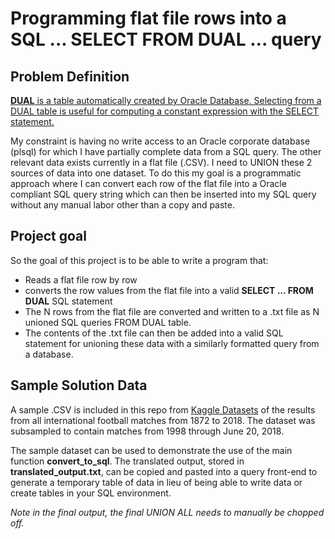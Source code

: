 # Programming flat file rows into a SQL ... SELECT FROM DUAL ... query

## Problem Definition

[**DUAL** is a table automatically created by Oracle Database. Selecting from a DUAL
table is useful for computing a constant expression with the SELECT statement.](https://en.wikipedia.org/wiki/DUAL_table)

My constraint is having no write access to an Oracle corporate database (plsql)
for which I have partially complete data from a SQL query. The other relevant data exists currently
in a flat file (.CSV). I need to UNION these 2 sources of data into one dataset.
To do this my goal is a programmatic approach where I can convert each row of
the flat file into a Oracle compliant SQL query string which can then be inserted
into my SQL query without any manual labor other than a copy and paste.

## Project goal

So the goal of this project is to be able to write a program that:

* Reads a flat file row by row
* converts the row values from the flat file into a valid **SELECT … FROM DUAL** SQL statement
* The N rows from the flat file are converted and written to a .txt file as
  N unioned SQL queries FROM DUAL table.
* The contents of the .txt file can then be added into a valid SQL statement
  for unioning these data with a similarly formatted query from a database.

## Sample Solution Data

A sample .CSV is included in this repo from [Kaggle Datasets](https://www.kaggle.com/martj42/international-football-results-from-1872-to-2017)
of the results from all international football matches from 1872 to 2018. The
dataset was subsampled to contain matches from 1998 through June 20, 2018.

The sample dataset can be used to demonstrate the use of the main function
**convert_to_sql**. The translated output, stored in **translated_output.txt**,
can be copied and pasted into a query front-end to generate a temporary table of
data in lieu of being able to write data or create tables in your SQL environment.

*Note in the final output, the final UNION ALL needs to manually be chopped off.*
